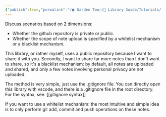 ```yaml
---
{"publish":true,"permalink":"/🍀 Garden Tour/🧰 Library Guide/Tutorials/How to specify which notes in this library are synced to github.md","title":"How to specify which notes in this library are synced to github","created":"2022-09-03","modified":"2023-03-14","published":"2025-07-09T10:55:59.694+08:00","cssclasses":""}
---
```


Discuss scenarios based on 2 dimensions:

- Whether the github repository is private or public.
- Whether the scope of note upload is specified by a whitelist mechanism or a blacklist mechanism.

This library, or rather myself, uses a public repository because I want to share it with you. Secondly, I want to share far more notes than I don't want to share, so it's a blacklist mechanism: by default, all notes are uploaded and shared, and only a few notes involving personal privacy are not uploaded.

The method is very simple, just use the .gitignore file. You can directly open this library with vscode, and there is a .gitignore file in the root directory. For the syntax, see: [[gitignore syntax]]

If you want to use a whitelist mechanism: the most intuitive and simple idea is to only perform git add, commit and push operations on these notes. 